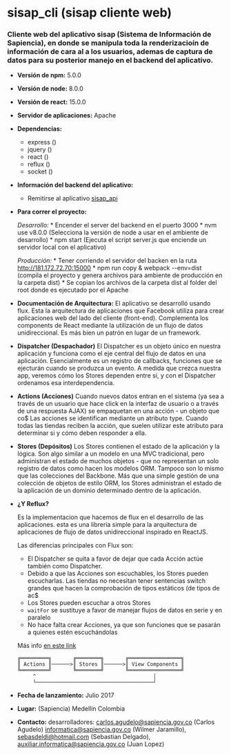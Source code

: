 # sisap_cli (sisap cliente web)

### Cliente web del aplicativo sisap (Sistema de Información de Sapiencia), en donde se manipula toda la renderizacioín de información de cara al a los usuarios, ademas de captura de datos para su posterior manejo en el backend del aplicativo.

* **Versión de npm:** 5.0.0

* **Versión de node:** 8.0.0

* **Versión de react:** 15.0.0

* **Servidor de aplicaciones:** Apache

* **Dependencias:**
    * express ()
    * jquery ()
    * react ()
    * reflux ()
    * socket ()

* **Información del backend del aplicativo:**
    * Remitirse al aplicativo  [sisap_api](http://181.143.72.70:4000/informatica/sisap_api)

* **Para correr el proyecto:**

    *Desarrollo:* 
      * Encender el server del backend en el puerto 3000
      * nvm use v8.0.0 (Selecciona la versión de node a usar en el ambiente de desarrollo)
      * npm start (Ejecuta el script server.js que enciende un servidor local con el aplicativo)

    *Producción:*
      * Tener corriendo el servidor del backen en la ruta http://181.172.72.70:15000
      * npm run copy & webpack --env=dist (compila el proyecto y genera archivos para ambiente de producción en la carpeta dist)
      * Se copian los archivos de la carpeta dist al folder del root donde es ejecutado por el Apache

* **Documentación de Arquitectura:**
    El aplicativo se desarrolló usando flux. Esta la arquitectura de aplicaciones que Facebook utiliza para crear aplicaciones web del lado del cliente (front-end). Complementa los components de React mediante la utilización de un flujo de datos unidireccional. Es más bien un patrón en lugar de un framework.


* **Dispatcher (Despachador)**
    El Dispatcher es un objeto único en nuestra aplicación y funciona como el eje central del flujo de datos en una aplicación.
    Esencialmente es un registro de callbacks, funciones que se ejecturán cuando se produzca un evento.
    A medida que crezca nuestra app, veremos cómo los Stores dependen entre sí, y con el Dispatcher ordenamos esa interdependencia.


* **Actions (Acciones)**
    Cuando nuevos datos entran en el sistema (ya sea a través de un usuario que hace click en la interfaz de usuario o a través de una respuesta AJAX) se empaquetan en una acción - un objeto que co$
    Las acciones se identifican mediante un atributo type.
    Cuando todas las tiendas reciben la acción, que suelen utilizar este atributo para determinar si y cómo deben responder a ella.

* **Stores (Depósitos)**
    Los Stores contienen el estado de la aplicación y la lógica.
    Son algo similar a un modelo en una MVC tradicional, pero administran el estado de muchos objetos - que no representan un solo registro de datos como hacen los modelos ORM.
    Tampoco son lo mismo que las colecciones del Backbone.
    Más que una simple gestión de una colección de objetos de estilo ORM, los Stores administran el estado de la aplicación de un dominio determinado dentro de la aplicación.


* **¿Y Reflux?**

    Es la implementacion que hacemos de flux en el desarrollo de las aplicaciones. esta es una librería simple para la arquitectura de aplicaciones de flujo de datos unidireccional inspirado en ReactJS.

    Las diferencias principales con Flux son:

    - El Dispatcher se quita a favor de dejar que cada Acción actúe también como Dispatcher.
    - Debido a que las Acciones son escuchables, los Stores pueden escucharlas. Las tiendas no necesitan tener sentencias switch grandes que hacen la comprobación de tipos estáticos (de tipos de ac$
    - Los Stores pueden escuchar a otros Stores
    - `waitFor` se sustituye a favor de manejar flujos de datos en serie y en paralelo
    - No hace falta crear Acciones, ya que son funciones que se pasarán a quienes estén escuchándolas

    Más info [en este link](http://spoike.ghost.io/deconstructing-reactjss-flux/)

    ```
    ╔═════════╗       ╔════════╗       ╔═════════════════╗
    ║ Actions ║──────>║ Stores ║──────>║ View Components ║
    ╚═════════╝       ╚════════╝       ╚═════════════════╝
         ^                                      │
         └──────────────────────────────────────┘    

* **Fecha de lanzamiento:** Julio 2017

* **Lugar:** (Sapiencia) Medellín Colombia

* **Contacto:** desarrolladores: carlos.agudelo@sapiencia.gov.co (Carlos Agudelo) informatica@sapiencia.gov.co (Wilmer Jaramillo), sebasdeldi@hotmail.com (Sebastian Delgado), auxiliar.informatica@sapiencia.gov.co (Juan Lopez)